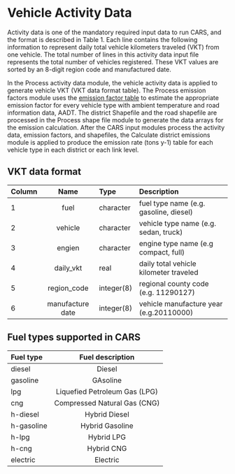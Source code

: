 # Vehicle Activity Data
Activity data is one of the mandatory required input data to run CARS, and the format is described in Table 1. Each line contains the following information to represent daily total vehicle kilometers traveled (VKT) from one vehicle. The total number of lines in this activity data input file represents the total number of vehicles registered. These VKT values are sorted by an 8-digit region code and manufactured date.

In the Process activity data module, the vehicle activity data is applied to generate vehicle VKT (VKT data format table). The Process emission factors module uses the [emission factor table]((https://github.com/CMASCenter/CARS/blob/master/docs/User_Manual/CARS_ch4_emission_factor.md)) to estimate the appropriate emission factor for every vehicle type with ambient temperature and road information data, AADT. The district Shapefile and the road shapefile are processed in the Process shape file module to generate the data arrays for the emission calculation. After the CARS input modules process the activity data, emission factors, and shapefiles, the Calculate district emissions module is applied to produce the emission rate (tons y-1) table for each vehicle type in each district or each link level.

## VKT data format
| Column | Name | Type | Description|
| :-------- |:------------------:| :-----------|:---------------------------------------|
| 1 | fuel             | character | fuel type name (e.g. gasoline, diesel) |
| 2 | vehicle          | character | vehicle type name (e.g. sedan, truck)  |
| 3 | engien           | character | engine type name (e.g compact, full)   |
| 4 | daily_vkt        | real      | daily total vehicle kilometer traveled |
| 5 | region_code      | integer(8)| regional county code (e.g. 11290127)   |
| 6 | manufacture date | integer(8)| vehicle manufacture year (e.g.20110000)|



## Fuel types supported in CARS
| Fuel type | Fuel description|
| :------------ |:---------------------------------------:|
| diesel     | Diesel |
| gasoline   | GAsoline |
| lpg        | Liquefied Petroleum Gas (LPG) |
| cng        | Compressed Natural Gas (CNG) |
| h-diesel   | Hybrid Diesel |
| h-gasoline | Hybrid Gasoline |
| h-lpg      | Hybrid LPG |
| h-cng      | Hybrid CNG |
| electric   | Electric |
